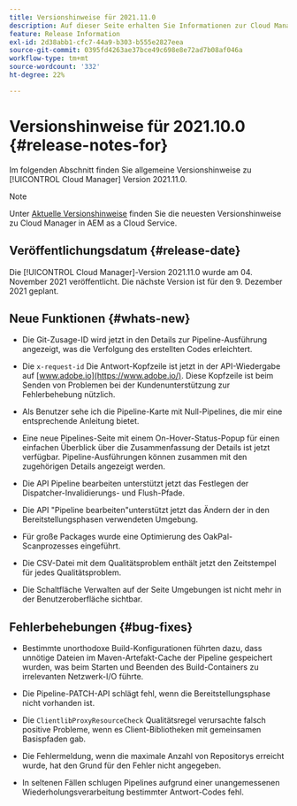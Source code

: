 ```yaml
---
title: Versionshinweise für 2021.11.0
description: Auf dieser Seite erhalten Sie Informationen zur Cloud Manager-Version 2021.11.0
feature: Release Information
exl-id: 2d38abb1-cfc7-44a9-b303-b555e2827eea
source-git-commit: 0395fd4263ae37bce49c698e8e72ad7b08af046a
workflow-type: tm+mt
source-wordcount: '332'
ht-degree: 22%

---
```


# Versionshinweise für 2021.10.0 {#release-notes-for}

Im folgenden Abschnitt finden Sie allgemeine Versionshinweise zu [!UICONTROL Cloud Manager] Version 2021.11.0.

>[!NOTE]
>Unter [Aktuelle Versionshinweise](https://experienceleague.adobe.com/docs/experience-manager-cloud-service/onboarding/getting-access/release-notes-cloud-manager/release-notes-cm-current.html?lang=de#getting-access) finden Sie die neuesten Versionshinweise zu Cloud Manager in AEM as a Cloud Service.

## Veröffentlichungsdatum {#release-date}

Die [!UICONTROL Cloud Manager]-Version 2021.11.0 wurde am 04. November 2021 veröffentlicht.
Die nächste Version ist für den 9. Dezember 2021 geplant.

## Neue Funktionen {#whats-new}

* Die Git-Zusage-ID wird jetzt in den Details zur Pipeline-Ausführung angezeigt, was die Verfolgung des erstellten Codes erleichtert.

* Die `x-request-id` Die Antwort-Kopfzeile ist jetzt in der API-Wiedergabe auf [www.adobe.io](https://www.adobe.io/). Diese Kopfzeile ist beim Senden von Problemen bei der Kundenunterstützung zur Fehlerbehebung nützlich.

* Als Benutzer sehe ich die Pipeline-Karte mit Null-Pipelines, die mir eine entsprechende Anleitung bietet.

* Eine neue Pipelines-Seite mit einem On-Hover-Status-Popup für einen einfachen Überblick über die Zusammenfassung der Details ist jetzt verfügbar. Pipeline-Ausführungen können zusammen mit den zugehörigen Details angezeigt werden.

* Die API Pipeline bearbeiten unterstützt jetzt das Festlegen der Dispatcher-Invalidierungs- und Flush-Pfade.

* Die API &quot;Pipeline bearbeiten&quot;unterstützt jetzt das Ändern der in den Bereitstellungsphasen verwendeten Umgebung.

* Für große Packages wurde eine Optimierung des OakPal-Scanprozesses eingeführt.

* Die CSV-Datei mit dem Qualitätsproblem enthält jetzt den Zeitstempel für jedes Qualitätsproblem.

* Die Schaltfläche Verwalten auf der Seite Umgebungen ist nicht mehr in der Benutzeroberfläche sichtbar.

## Fehlerbehebungen {#bug-fixes}

* Bestimmte unorthodoxe Build-Konfigurationen führten dazu, dass unnötige Dateien im Maven-Artefakt-Cache der Pipeline gespeichert wurden, was beim Starten und Beenden des Build-Containers zu irrelevanten Netzwerk-I/O führte.

* Die Pipeline-PATCH-API schlägt fehl, wenn die Bereitstellungsphase nicht vorhanden ist.

* Die `ClientlibProxyResourceCheck` Qualitätsregel verursachte falsch positive Probleme, wenn es Client-Bibliotheken mit gemeinsamen Basispfaden gab.

* Die Fehlermeldung, wenn die maximale Anzahl von Repositorys erreicht wurde, hat den Grund für den Fehler nicht angegeben.

* In seltenen Fällen schlugen Pipelines aufgrund einer unangemessenen Wiederholungsverarbeitung bestimmter Antwort-Codes fehl.
